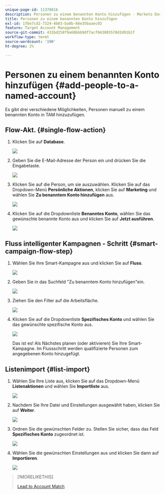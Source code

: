 ```yaml
---
unique-page-id: 11378816
description: Personen zu einem benannten Konto hinzufügen - Marketo Docs - Produktdokumentation
title: Personen zu einem benannten Konto hinzufügen
exl-id: 1fbe7cd2-7324-4b03-ba8b-66e35baaec03
feature: Target Account Management
source-git-commit: 431bd258f9a68bbb9df7acf043085578d3d91b1f
workflow-type: tm+mt
source-wordcount: '190'
ht-degree: 2%

---
```


# Personen zu einem benannten Konto hinzufügen {#add-people-to-a-named-account}

Es gibt drei verschiedene Möglichkeiten, Personen manuell zu einem benannten Konto in TAM hinzuzufügen.

## Flow-Akt. {#single-flow-action}

1. Klicken Sie auf **Database**.

   ![](assets/one-2.png)

1. Geben Sie die E-Mail-Adresse der Person ein und drücken Sie die Eingabetaste.

   ![](assets/two.png)

1. Klicken Sie auf die Person, um sie auszuwählen. Klicken Sie auf das Dropdown-Menü **Persönliche Aktionen**, klicken Sie auf **Marketing** und wählen Sie **Zu benanntem Konto hinzufügen** aus.

   ![](assets/three.png)

1. Klicken Sie auf die Dropdownliste **Benanntes Konto**, wählen Sie das gewünschte benannte Konto aus und klicken Sie auf **Jetzt ausführen**.

   ![](assets/four.png)

## Fluss intelligenter Kampagnen - Schritt {#smart-campaign-flow-step}

1. Wählen Sie Ihre Smart-Kampagne aus und klicken Sie auf **Fluss**.

   ![](assets/five.png)

1. Geben Sie in das Suchfeld &quot;Zu benanntem Konto hinzufügen&quot;ein.

   ![](assets/six.png)

1. Ziehen Sie den Filter auf die Arbeitsfläche.

   ![](assets/seven.png)

1. Klicken Sie auf die Dropdownliste **Spezifisches Konto** und wählen Sie das gewünschte spezifische Konto aus.

   ![](assets/eight.png)

   Das ist es! Als Nächstes planen (oder aktivieren) Sie Ihre Smart-Kampagne. Im Flussschritt werden qualifizierte Personen zum angegebenen Konto hinzugefügt.

## Listenimport {#list-import}

1. Wählen Sie Ihre Liste aus, klicken Sie auf das Dropdown-Menü **Listenaktionen** und wählen Sie **Importliste** aus.

   ![](assets/nine.png)

1. Nachdem Sie Ihre Datei und Einstellungen ausgewählt haben, klicken Sie auf **Weiter**.

   ![](assets/ten.png)

1. Ordnen Sie die gewünschten Felder zu. Stellen Sie sicher, dass das Feld **Spezifisches Konto** zugeordnet ist.

   ![](assets/eleven.png)

1. Wählen Sie die gewünschten Einstellungen aus und klicken Sie dann auf **Importieren**.

   ![](assets/twelve.png)

>[!MORELIKETHIS]
>
>[ Lead to Account Match](/help/marketo/product-docs/target-account-management/target/named-accounts/lead-to-account-matching.md)
